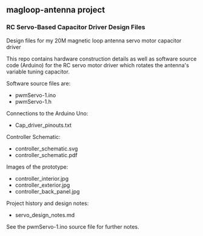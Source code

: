 ## magloop-antenna project
### RC Servo-Based Capacitor Driver Design Files

Design files for my 20M magnetic loop antenna servo motor capacitor driver

This repo contains hardware construction details as well as software source code (Arduino) for the RC servo motor driver which rotates the antenna's variable tuning capacitor.

Software source files are:<br>
<ul>
    <li>pwmServo-1.ino<br>
    <li>pwmServo-1.h
</ul>
    
Connections to the Arduino Uno:<br>
<ul>
   <li>Cap_driver_pinouts.txt
   
</ul>

Controller Schematic:<br>
<ul>
<li>controller_schematic.svg
<li>controller_schematic.pdf
</ul>

Images of the prototype:<br>
<ul>
<li>controller_interior.jpg
<li>controller_exterior.jpg
<li>controller_back_panel.jpg
</ul>

Project history and design notes:<br>
<ul>
<li>servo_design_notes.md
</ul>

See the pwmServo-1.ino source file for further notes.